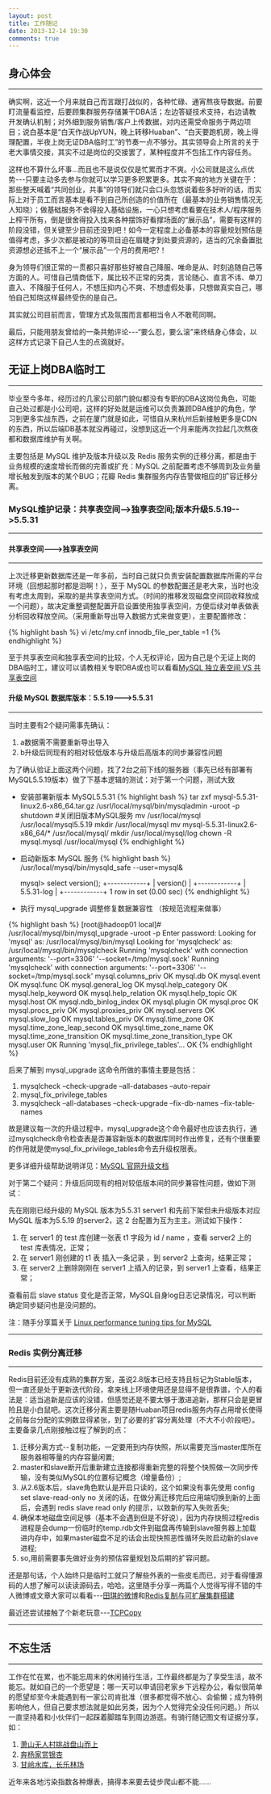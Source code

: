 ```yaml
---
layout: post
title: 工作随记
date: 2013-12-14 19:30
comments: true
---
```


## 身心体会
---

确实啊，这近一个月来就自己而言跟打战似的，各种忙碌、通宵熬夜导数据。前要盯流量看监控，后要顾集群服务存储兼干DBA活；左边答疑技术支持，右边请教开发确认机制；对外细到服务销售/客户上传数据，对内还需受命服务于两边项目；说白基本是“白天作战UpYUN，晚上转移Huaban”、“白天要跑机房，晚上得理配置，半夜上岗无证DBA临时工”的节奏一点不够分。其实领导会上所言的关于老大事情交接，其实不过是岗位的交接罢了，某种程度并不包括工作内容任务。

这样也不算什么坏事…而且也不是说仅仅是忙累而才不爽。小公司就是这么点优势---只要主动多去参与你就可以学习更多积累更多。其实不爽的地方关键在于：那些整天喊着“共同创业，共事”的领导们就只会口头忽悠说着些多好听的话，而实际上对于员工而言基本是看不到自己所创造的价值所在（最基本的业务销售情况无人知晓）；做基础服务不舍得投入基础设施，一心只想考虑看要在技术人/程序服务上榨干所有，倒是很舍得投入找来各种摆饰好看撑场面的“展示品”，需要有这样的阶段没错，但关键至少目前还没到吧！如今一定程度上必备基本的容量规划预估是值得考虑，多少次都是被动的等项目迫在眉睫才到处要资源的，适当的冗余备置批资源想必还抵不上一个“展示品”一个月的费用吧?！

身为领导们很正常的一贯都只喜好那些好被自己降服、唯命是从、时刻追随自己等方面的人。可惜自己情商低下，属比较不正常的另类，言论随心、直言不讳、单刀直入、不降服于任何人，不想压抑内心不爽、不想虚假处事，只想做真实自己，哪怕自己知晓这样最终受伤的是自己。

其实就公司目前而言，管理方式及氛围而言都相当令人不敢苟同啊。

最后，只能用朋友曾给的一条共勉评论---“要么忍，要么滚”来终结身心体会，以这样方式记录下自己人生的点滴就好。

## 无证上岗DBA临时工
---
毕业至今多年，经历过的几家公司部门貌似都没有专职的DBA这岗位角色，可能自己处过都是小公司吧，这样的好处就是运维可以负责兼顾DBA维护的角色，学习到更多实战东西，之前在厦门就是如此，可惜自从来杭州后新接触更多是CDN的东西，所以后端DB基本就没再碰过，没想到这近一个月来能再次捡起几次熬夜都和数据库维护有关啊。

主要包括是 MySQL 维护及版本升级以及 Redis 服务实例的迁移分离，都是由于业务规模的速度增长而做的完善或扩充：MySQL 之前配置考虑不够周到及业务量增长触发到版本的某个BUG；花瓣 Redis 集群服务内存告警做相应的扩容迁移分离。

### MySQL维护记录：共享表空间-->独享表空间;版本升级5.5.19-->5.5.31
---

#### 共享表空间--->独享表空间
---
上次迁移更新数据库还是一年多前，当时自己就只负责安装配置数据库所需的平台环境（回想起那时都是泪啊！），至于 MySQL 的参数配置还是老大来，当时也没有考虑太周到，采取的是共享表空间方式。（时间的推移发现磁盘空间回收释放成一个问题），故决定重整调整配置开启设置使用独享表空间，方便后续对单表做表分析回收释放空间。（采用重新导出导入数据方式来做变更），主要配置修改：

{% highlight bash %}
	vi /etc/my.cnf
	innodb_file_per_table =1
{% endhighlight %}

至于共享表空间和独享表空间的比较，个人无权评论，因为自己是个无证上岗的DBA临时工，建议可以请教相关专职DBA或也可以看看[MySQL 独立表空间 VS 共享表空间](http://www.iamcjd.com/?p=1294)

#### 升级 MySQL 数据库版本：5.5.19--->5.5.31
---

当时主要有2个疑问需事先确认：

1. a数据需不需要重新导出导入
2. b升级后同现有的相对较低版本与升级后高版本的同步兼容性问题

为了确认验证上面这两个问题，找了2台之前下线的服务器（事先已经有部署有 MySQL5.5.19版本）做了下基本逻辑的测试：对于第一个问题，测试大致

* 安装部署新版本 MySQL5.5.31
{% highlight bash %}
	tar zxf mysql-5.5.31-linux2.6-x86_64.tar.gz
	/usrl/local/mysql/bin/mysqladmin -uroot -p shutdown #关闭旧版本MySQL服务
	mv /usr/local/mysql /usr/local/mysql5.5.19
	mkdir /usr/local/mysql
	mv mysql-5.5.31-linux2.6-x86_64/* /usr/local/mysql/
	mkdir /usr/local/mysql/log
	chown -R mysql.mysql /usr/local/mysql
{% endhighlight %}
* 启动新版本 MySQL 服务
{% highlight bash %}
	/usr/local/mysql/bin/mysqld_safe --user=mysql&

	mysql> select version();
	+------------+
	| version()  |
	+------------+
	| 5.5.31-log |
	+------------+
	1 row in set (0.00 sec)
{% endhighlight %}

* 执行 mysql\_upgrade 调整修复数据兼容性 （按规范流程来做事）

{% highlight bash %}
	[root@hadoop01 local]# /usr/local/mysql/bin/mysql_upgrade -uroot -p
	Enter password:
	Looking for 'mysql' as: /usr/local/mysql/bin/mysql
	Looking for 'mysqlcheck' as: /usr/local/mysql/bin/mysqlcheck
	Running 'mysqlcheck' with connection arguments: '--port=3306' '--socket=/tmp/mysql.sock'
	Running 'mysqlcheck' with connection arguments: '--port=3306' '--socket=/tmp/mysql.sock'
	mysql.columns_priv                                 OK
	mysql.db                                           OK
	mysql.event                                        OK
	mysql.func                                         OK
	mysql.general_log                                  OK
	mysql.help_category                                OK
	mysql.help_keyword                                 OK
	mysql.help_relation                                OK
	mysql.help_topic                                   OK
	mysql.host                                         OK
	mysql.ndb_binlog_index                             OK
	mysql.plugin                                       OK
	mysql.proc                                         OK
	mysql.procs_priv                                   OK
	mysql.proxies_priv                                 OK
	mysql.servers                                      OK
	mysql.slow_log                                     OK
	mysql.tables_priv                                  OK
	mysql.time_zone                                    OK
	mysql.time_zone_leap_second                        OK
	mysql.time_zone_name                               OK
	mysql.time_zone_transition                         OK
	mysql.time_zone_transition_type                    OK
	mysql.user                                         OK
	Running 'mysql_fix_privilege_tables'...
	OK
{% endhighlight %}

后来了解到 mysql\_upgrade 这命令所做的事情主要是包括：

1. mysqlcheck –check-upgrade –all-databases –auto-repair
2. mysql\_fix\_privilege\_tables
3. mysqlcheck –all-databases –check-upgrade –fix-db-names –fix-table-names

故是建议每一次的升级过程中，mysql\_upgrade这个命令最好也应该去执行，通过mysqlcheck命令检查表是否兼容新版本的数据库同时作出修复，还有个很重要的作用就是使mysql\_fix\_privilege\_tables命令去升级权限表。

更多详细升级帮助说明详见：[MySQL 官网升级文档](http://dev.mysql.com/doc/refman/5.5/en/upgrading.html)

对于第二个疑问：升级后同现有的相对较低版本间的同步兼容性问题，做如下测试：

先在刚刚已经升级的 MySQL 版本为5.5.31 server1 和先前下架但未升级版本对应 MySQL 版本为5.5.19 的server2，这 2 台配置为互为主主。测试如下操作：

1. 在 server1 的 test 库创建一张表 t1 字段为 id / name ，查看 server2 上的 test 库表情况，正常；
2. 在 server1 刚创建的 t1 表 插入一条记录 ，到 server2 上查询，结果正常；
3. 在 server2 上删除刚刚在 server1 上插入的记录，到 server1 上查看，结果正常；

查看前后 slave status 变化是否正常，MySQL自身log日志记录情况，可以判断确定同步疑问也是没问题的。

注：随手分享篇关于 [Linux performance tuning tips for MySQL](http://www.mysqlperformanceblog.com/2013/12/07/linux-performance-tuning-tips-mysql/)

---
### Redis 实例分离迁移
---
Redis目前还没有成熟的集群方案，虽说2.8版本已经支持且标记为Stable版本，但一直还是处于更新迭代阶段，拿来线上环境使用还是显得不是很靠谱，个人的看法是：适当追新是应该的没错，但感觉还是不要太够于激进追新，那样只会是更冒险且是小白鼠吧。这次迁移分离主要是随Huaban项目redis服务内存占用增长使得之前每台分配的实例数显得紧张，到了必要的扩容分离处理（不大不小阶段吧）。主要备录几点刚接触过程了解到的点：

1. 迁移分离方式--复制功能，一定要用到内存快照，所以需要充当master库所在服务器相等量的内存容量闲置;
2. master和slave断开后重新建立连接都得重新完整的将整个快照做一次同步传输，没有类似MySQL的位置标记概念（增量备份）;
3. 从2.6版本后，slave角色默认是开启只读的，这个如果没有事先使用 config set slave-read-only no 关闭的话，在做分离迁移完后应用端切换到新的上面后，会遇到 redis slave read only 的提示，以致新的写入失败丢失;
4. 确保本地磁盘空间足够（基本不会遇到但是不好说），因为内存快照过程redis进程是会dump一份临时的temp.rdb文件到磁盘再传输到slave服务器上加载进内存中，如果master磁盘不足的话会出现快照恶性循环失败启动新的slave进程;
5. so,用前需要事先做好业务的预估容量规划及后期的扩容问题。

还是那句话，个人始终只是临时工就只了解些外表的一些皮毛而已，对于看得懂源码的人想了解可以读读源码去，哈哈。这里随手分享一两篇个人觉得写得不错的牛人微博或文章大家可以看看---[田琪的微博](http://weibo.com/1779195673/zF0tmG4fT8)和[Redis复制与可扩展集群搭建](http://www.cnblogs.com/chenying99/archive/2012/06/14/2548730.html)

最近还尝试接触了个新老玩意---[TCPCopy](https://code.google.com/p/tcpcopy/)

---
## 不忘生活
---
工作在忙在累，也不能忘周末的休闲骑行生活，工作最终都是为了享受生活，故不能忘。就如自己的一个愿望是：哪一天可以申请回老家乡下远程办公，看似很简单的愿望却至今未能遇到有一家公司肯批准（很多都觉得不放心、会偷懒；成为特例影响他人，但自己要求想法就是如此另类，因为个人觉得完全没任何问题。）所以一直坚持着和小伙伴们一起踩着脚踏车到周边游逛。有骑行随记图文有证据分享，如：

1. [萧山无人村挑战盘山而上](http://www.omoway.com/2013/11/riding-life-to-wurencun/)
2. [奔杨家赏银杏](http://www.omoway.com/2013/11/riding-life-to-yangjiacun-for-yinxing/)
3. [甘岭水库，长乐林场](http://www.omoway.com/2013/11/riding-life-to-ganling-and-changle/)

近年来各地污染指数各种爆表，搞得本来要去徒步爬山都不能……


